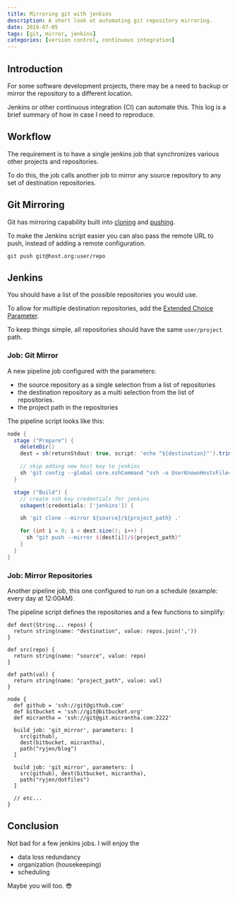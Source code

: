 ```yaml
---
title: Mirroring git with jenkins
description: A short look at automating git repository mirroring.
date: 2019-07-05
tags: [git, mirror, jenkins]
categories: [version control, continuous integration]
---
```


## Introduction

For some software development projects, there may be a need to backup or mirror the repository to a different location.

Jenkins or other continuous integration (CI) can automate this. This log is a brief summary of how in case I need to reproduce.

## Workflow

The requirement is to have a single jenkins job that synchronizes various other projects and repositories.

To do this, the job calls another job to mirror any source repository to any set of destination repositories.

## Git Mirroring

Git has mirroring capability built into [cloning](https://www.git-scm.com/docs/git-clone#Documentation/git-clone.txt---mirror) and [pushing](https://www.git-scm.com/docs/git-push#Documentation/git-push.txt---mirror).

To make the Jenkins script easier you can also pass the remote URL to push, instead of adding a remote configuration.

`git push git@host.org:user/repo`

## Jenkins

You should have a list of the possible repositories you would use.

To allow for multiple destination repositories, add the [Extended Choice Parameter](https://wiki.jenkins.io/display/JENKINS/Extended+Choice+Parameter+plugin).

To keep things simple, all repositories should have the same `user/project` path.

### Job: Git Mirror

A new pipeline job configured with the parameters:

- the source repository as a single selection from a list of repositories
- the destination repository as a multi selection from the list of repositories.
- the project path in the repositories

The pipeline script looks like this:

```groovy
node {
  stage ("Prepare") {
    deleteDir()
    dest = sh(returnStdout: true, script: 'echo "${destination}"').trim().tokenize(',')

    // skip adding new host key to jenkins
    sh 'git config --global core.sshCommand "ssh -o UserKnownHostsFile=/dev/null -o StrictHostKeyChecking=no"'
  }

  stage ("Build") {
    // create ssh key credentials for jenkins
    sshagent(credentials: ['jenkins']) {

    sh 'git clone --mirror ${source}/${project_path} .'

    for (int i = 0; i < dest.size(); i++) {
      sh "git push --mirror ${dest[i]}/${project_path}"
    }
  }
}
```

### Job: Mirror Repositories

Another pipeline job, this one configured to run on a schedule (example: every day at 12:00AM).

The pipeline script defines the repositories and a few functions to simplify:

```
def dest(String... repos) {
  return string(name: "destination", value: repos.join(','))
}

def src(repo) {
  return string(name: "source", value: repo)
}

def path(val) {
  return string(name: "project_path", value: val)
}

node {
  def github = 'ssh://git@github.com'
  def bitbucket = 'ssh://git@bitbucket.org'
  def micrantha = 'ssh://git@git.micrantha.com:2222'

  build job: 'git_mirror', parameters: [
    src(github),
    dest(bitbucket, micrantha),
    path("ryjen/blog")
  ]

  build job: 'git_mirror', parameters: [
    src(github), dest(bitbucket, micrantha),
    path("ryjen/dotfiles")
  ]

  // etc...
}
```

## Conclusion

Not bad for a few jenkins jobs. I will enjoy the

- data loss redundancy
- organization (housekeeping)
- scheduling

Maybe you will too. 😎